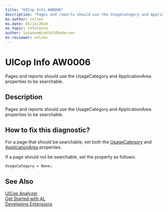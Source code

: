 ```yaml
---
title: "UICop Info AW0006"
description: "Pages and reports should use the UsageCategory and ApplicationArea properties to be searchable."
ms.author: solsen
ms.date: 05/14/2024
ms.topic: reference
author: SusanneWindfeldPedersen
ms.reviewer: solsen
---
```

[//]: # (START>DO_NOT_EDIT)
[//]: # (IMPORTANT:Do not edit any of the content between here and the END>DO_NOT_EDIT.)
[//]: # (Any modifications should be made in the .xml files in the ModernDev repo.)
# UICop Info AW0006
Pages and reports should use the UsageCategory and ApplicationArea properties to be searchable.

## Description
Pages and reports should use the UsageCategory and ApplicationArea properties to be searchable.

[//]: # (IMPORTANT: END>DO_NOT_EDIT)

## How to fix this diagnostic?

For a page that should be searchable, set both the [UsageCategory](../properties/devenv-usagecategory-property.md) and [ApplicationArea](../properties/devenv-applicationarea-property.md) properties.

If a page should not be searchable, set the property as follows:

```AL
UsageCategory = None;
```

## See Also  
[UICop Analyzer](uicop.md)  
[Get Started with AL](../devenv-get-started.md)  
[Developing Extensions](../devenv-dev-overview.md)  
